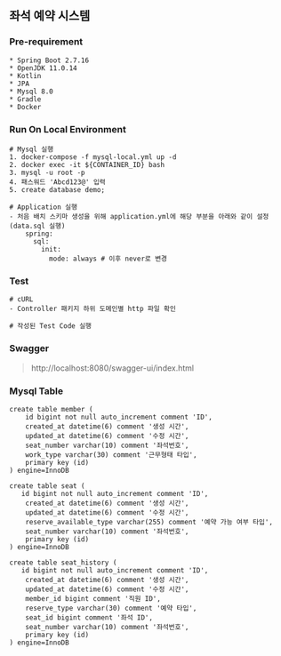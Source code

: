 ## 좌석 예약 시스템

### Pre-requirement

    * Spring Boot 2.7.16
    * OpenJDK 11.0.14
    * Kotlin
    * JPA
    * Mysql 8.0
    * Gradle
    * Docker

### Run On Local Environment

    # Mysql 실행
    1. docker-compose -f mysql-local.yml up -d
    2. docker exec -it ${CONTAINER_ID} bash
    3. mysql -u root -p
    4. 패스워드 'Abcd123@' 입력
    5. create database demo;

    # Application 실행
    - 처음 배치 스키마 생성을 위해 application.yml에 해당 부분을 아래와 같이 설정 (data.sql 실행)
        spring:
          sql:
            init:
              mode: always # 이후 never로 변경

### Test

    # cURL
    - Controller 패키지 하위 도메인별 http 파일 확인

    # 작성된 Test Code 실행

### Swagger

> http://localhost:8080/swagger-ui/index.html

### Mysql Table

    create table member (
        id bigint not null auto_increment comment 'ID',
        created_at datetime(6) comment '생성 시간',
        updated_at datetime(6) comment '수정 시간',
        seat_number varchar(10) comment '좌석번호',
        work_type varchar(30) comment '근무형태 타입',
        primary key (id)
    ) engine=InnoDB

    create table seat (
       id bigint not null auto_increment comment 'ID',
        created_at datetime(6) comment '생성 시간',
        updated_at datetime(6) comment '수정 시간',
        reserve_available_type varchar(255) comment '예약 가능 여부 타입',
        seat_number varchar(10) comment '좌석번호',
        primary key (id)
    ) engine=InnoDB

    create table seat_history (
       id bigint not null auto_increment comment 'ID',
        created_at datetime(6) comment '생성 시간',
        updated_at datetime(6) comment '수정 시간',
        member_id bigint comment '직원 ID',
        reserve_type varchar(30) comment '예약 타입',
        seat_id bigint comment '좌석 ID',
        seat_number varchar(10) comment '좌석번호',
        primary key (id)
    ) engine=InnoDB